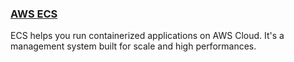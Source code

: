### [AWS ECS]()
ECS helps you run containerized applications on AWS Cloud.
It's a management system built for scale and high performances.



